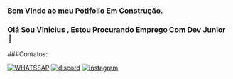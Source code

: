### Bem Vindo ao meu Potifolio Em Construção.

### Olá Sou Vinicius , Estou Procurando Emprego Com Dev Junior 👋

###Contatos:

[![WHATSSAP](https://img.shields.io/badge/WhatsApp-25D366?style=for-the-badge&logo=whatsapp&logoColor=white)](https://github.com/vinicius-rocha-oficial)
[![discord](https://img.shields.io/badge/Discord-7289DA?style=for-the-badge&logo=discord&logoColor=white)](https://github.com/vinicius-rocha-oficial)
[![instagram](https://img.shields.io/badge/Instagram-E4405F?style=for-the-badge&logo=instagram&logoColor=white)](https://github.com/vinicius-rocha-oficial)


<!--
**vinicius-rocha-oficial/vinicius-rocha-oficial** is a ✨ _special_ ✨ repository because its `README.md` (this file) appears on your GitHub profile.

Here are some ideas to get you started:

- 🔭 I’m currently working on ...
- 🌱 I’m currently learning ...
- 👯 I’m looking to collaborate on ...
- 🤔 I’m looking for help with ...
- 💬 Ask me about ...
- 📫 How to reach me: ...
- 😄 Pronouns: ...
- ⚡ Fun fact: ...
-->
